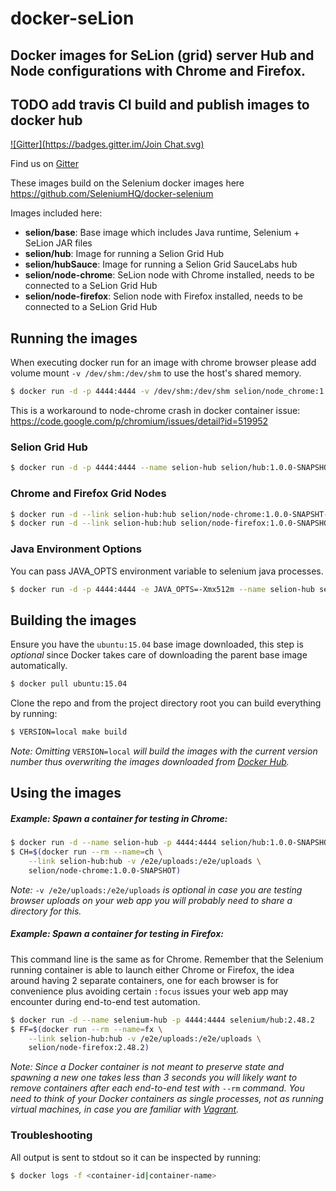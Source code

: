 # docker-seLion

## Docker images for SeLion (grid) server Hub and Node configurations with Chrome and Firefox.
## TODO add travis CI build and publish images to docker hub

[![Gitter](https://badges.gitter.im/Join Chat.svg)](https://gitter.im/paypal/SeLion?utm_source=badge&utm_medium=badge&utm_campaign=pr-badge&utm_content=badge)

Find us on [Gitter](https://gitter.im/paypal/SeLion)

These images build on the Selenium docker images here https://github.com/SeleniumHQ/docker-selenium

Images included here:
- __selion/base__: Base image which includes Java runtime, Selenium + SeLion JAR files
- __selion/hub__: Image for running a Selion Grid Hub
- __selion/hubSauce__: Image for running a Selion Grid SauceLabs hub
- __selion/node-chrome__: SeLion node with Chrome installed, needs to be connected to a SeLion Grid Hub
- __selion/node-firefox__: Selion node with Firefox installed, needs to be connected to a SeLion Grid Hub

## Running the images

When executing docker run for an image with chrome browser please add volume mount `-v /dev/shm:/dev/shm` to use the host's shared memory.

``` bash
$ docker run -d -p 4444:4444 -v /dev/shm:/dev/shm selion/node_chrome:1.0.0-SNAPSHOT-M4
```

This is a workaround to node-chrome crash in docker container issue: https://code.google.com/p/chromium/issues/detail?id=519952

### Selion Grid Hub

``` bash
$ docker run -d -p 4444:4444 --name selion-hub selion/hub:1.0.0-SNAPSHOT-M4
```

### Chrome and Firefox Grid Nodes

``` bash
$ docker run -d --link selion-hub:hub selion/node-chrome:1.0.0-SNAPSHT-M4
$ docker run -d --link selion-hub:hub selion/node-firefox:1.0.0-SNAPSHOT-M4
```

### Java Environment Options

You can pass JAVA_OPTS environment variable to selenium java processes.

``` bash
$ docker run -d -p 4444:4444 -e JAVA_OPTS=-Xmx512m --name selion-hub selion/hub:1.0.0-SNAPSHOT-M4
```

## Building the images

Ensure you have the `ubuntu:15.04` base image downloaded, this step is _optional_ since Docker takes care of downloading the parent base image automatically.

``` bash
$ docker pull ubuntu:15.04
```

Clone the repo and from the project directory root you can build everything by running:

``` bash
$ VERSION=local make build
```

_Note: Omitting_ `VERSION=local` _will build the images with the current version number thus overwriting the images downloaded from [Docker Hub](https://registry.hub.docker.com/)._

## Using the images

##### Example: Spawn a container for testing in Chrome:

``` bash
$ docker run -d --name selion-hub -p 4444:4444 selion/hub:1.0.0-SNAPSHOT-M4
$ CH=$(docker run --rm --name=ch \
    --link selion-hub:hub -v /e2e/uploads:/e2e/uploads \
    selion/node-chrome:1.0.0-SNAPSHOT)
```

_Note:_ `-v /e2e/uploads:/e2e/uploads` _is optional in case you are testing browser uploads on your web app you will probably need to share a directory for this._

##### Example: Spawn a container for testing in Firefox:

This command line is the same as for Chrome. Remember that the Selenium running container is able to launch either Chrome or Firefox, the idea around having 2 separate containers, one for each browser is for convenience plus avoiding certain `:focus` issues your web app may encounter during end-to-end test automation.

``` bash
$ docker run -d --name selenium-hub -p 4444:4444 selenium/hub:2.48.2
$ FF=$(docker run --rm --name=fx \
    --link selion-hub:hub -v /e2e/uploads:/e2e/uploads \
    selion/node-firefox:2.48.2)
```

_Note: Since a Docker container is not meant to preserve state and spawning a new one takes less than 3 seconds you will likely want to remove containers after each end-to-end test with_ `--rm` _command. You need to think of your Docker containers as single processes, not as running virtual machines, in case you are familiar with [Vagrant](https://www.vagrantup.com/)._


### Troubleshooting

All output is sent to stdout so it can be inspected by running:
``` bash
$ docker logs -f <container-id|container-name>
```
